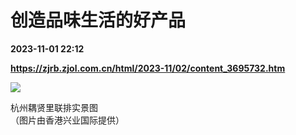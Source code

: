 # 创造品味生活的好产品

**2023-11-01 22:12**

**https://zjrb.zjol.com.cn/html/2023-11/02/content_3695732.htm**

![](https://zjrb.zjol.com.cn/images/2023-11/02/zjrb2023110200007v02b006.jpg)

杭州耦贤里联排实景图  
（图片由香港兴业国际提供）